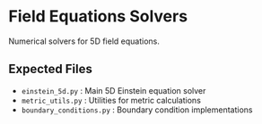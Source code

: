 # Field Equations Solvers

Numerical solvers for 5D field equations.

## Expected Files

- `einstein_5d.py` : Main 5D Einstein equation solver
- `metric_utils.py` : Utilities for metric calculations
- `boundary_conditions.py` : Boundary condition implementations
